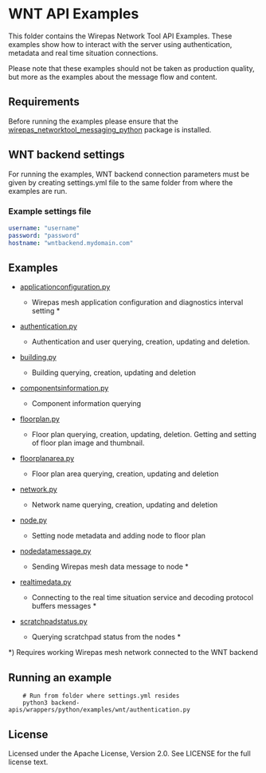 # WNT API Examples

This folder contains the Wirepas Network Tool API Examples. These examples show how to interact with
the server using authentication, metadata and real time situation connections.

Please note that these examples should not be taken as production quality, but more
as the examples about the message flow and content.

## Requirements

Before running the examples please ensure that the
[wirepas_networktool_messaging_python](https://github.com/wirepas/wirepas-networktool-messaging-python)
package is installed.

## WNT backend settings

For running the examples, WNT backend connection parameters must be given by creating settings.yml
file to the same folder from where the examples are run.

### Example settings file

```yaml
username: "username"
password: "password"
hostname: "wntbackend.mydomain.com"
```

## Examples

-   [applicationconfiguration.py][applicationconfiguration.py_link]
    -   Wirepas mesh application configuration and diagnostics interval setting \*

-   [authentication.py][authentication.py_link]
    -   Authentication and user querying, creation, updating and deletion.

-   [building.py][building.py_link]
    -   Building querying, creation, updating and deletion

-   [componentsinformation.py][componentsinformation.py_link]
    -   Component information querying

-   [floorplan.py][floorplan.py_link]
    -   Floor plan querying, creation, updating, deletion. Getting and setting of floor plan image and thumbnail.

-   [floorplanarea.py][floorplanarea.py_link]
    -   Floor plan area querying, creation, updating and deletion

-   [network.py][network.py_link]
    -   Network name querying, creation, updating and deletion

-   [node.py][node.py_link]
    -   Setting node metadata and adding node to floor plan

-   [nodedatamessage.py][nodedatamessage.py_link]
    -   Sending Wirepas mesh data message to node \*

-   [realtimedata.py][realtimedata.py_link]
    -   Connecting to the real time situation service and decoding protocol buffers messages \*

-   [scratchpadstatus.py][scratchpadstatus.py_link]
    -   Querying scratchpad status from the nodes \*

\*) Requires working Wirepas mesh network connected to the WNT backend

## Running an example

```shell
    # Run from folder where settings.yml resides
    python3 backend-apis/wrappers/python/examples/wnt/authentication.py
```

## License

Licensed under the Apache License, Version 2.0. See LICENSE for the full
license text.

[applicationconfiguration.py_link]: https://github.com/wirepas/backend-apis/tree/master/wrappers/python/examples/wnt/applicationconfiguration.py

[authentication.py_link]: https://github.com/wirepas/backend-apis/tree/master/wrappers/python/examples/wnt/authentication.py

[building.py_link]: https://github.com/wirepas/backend-apis/tree/master/wrappers/python/examples/wnt/building.py

[componentsinformation.py_link]: https://github.com/wirepas/backend-apis/tree/master/wrappers/python/examples/wnt/componentsinformation.py

[floorplan.py_link]: https://github.com/wirepas/backend-apis/tree/master/wrappers/python/examples/wnt/floorplan.py

[floorplanarea.py_link]: https://github.com/wirepas/backend-apis/tree/master/wrappers/python/examples/wnt/floorplanarea.py

[network.py_link]: https://github.com/wirepas/backend-apis/tree/master/wrappers/python/examples/wnt/network.py

[node.py_link]: https://github.com/wirepas/backend-apis/tree/master/wrappers/python/examples/wnt/node.py

[nodedatamessage.py_link]: https://github.com/wirepas/backend-apis/tree/master/wrappers/python/examples/wnt/nodedatamessage.py

[realtimedata.py_link]: https://github.com/wirepas/backend-apis/tree/master/wrappers/python/examples/wnt/realtimedata.py

[scratchpadstatus.py_link]: https://github.com/wirepas/backend-apis/tree/master/wrappers/python/examples/wnt/scratchpadstatus.py
